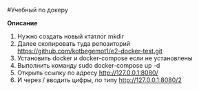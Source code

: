 #Учебный по докеру

**Описание**
1. Нужно создать новый ктатлог mkdir
2. Далее скопировать туда репозиторий https://github.com/kotbegemot1/e2-docker-test.git
3. Установить docker и docker-compose если не установлены
4. Выполнить команду sudo docker-compose up -d
5. Открыть ссылку по адресу http://127.0.0.1:8080/
6. И через / вводить цифры, по типу http://127.0.0.1:8080/2
